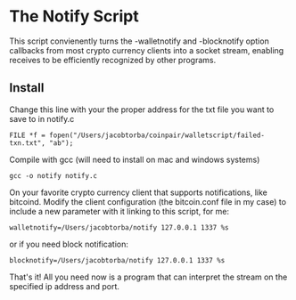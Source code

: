 The Notify Script
=================

This script convienently turns the -walletnotify and -blocknotify option callbacks from most crypto currency clients into a socket stream, enabling receives to be efficiently recognized by other programs.

Install
-------
Change this line with your the proper address for the txt file you want to save to in notify.c
```
FILE *f = fopen("/Users/jacobtorba/coinpair/walletscript/failed-txn.txt", "ab");
```
Compile with gcc (will need to install on mac and windows systems)
```
gcc -o notify notify.c
```
On your favorite crypto currency client that supports notifications, like bitcoind. Modify the client configuration (the bitcoin.conf file in my case) to include a new parameter with it linking to this script, for me:

```
walletnotify=/Users/jacobtorba/notify 127.0.0.1 1337 %s
```
or if you need block notification:

```
blocknotify=/Users/jacobtorba/notify 127.0.0.1 1337 %s
```
That's it! All you need now is a program that can interpret the stream on the specified ip address and port.